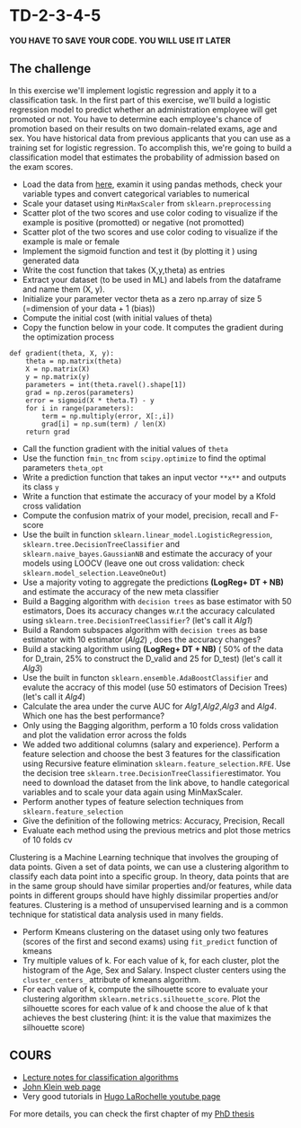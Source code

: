 # TD-2-3-4-5

**YOU HAVE TO SAVE YOUR CODE. YOU WILL USE IT LATER**

The challenge
-------------

In this exercise we'll implement logistic regression and apply it to a classification task. 
In the first part of this exercise, we'll build a logistic regression model to predict whether an administration employee will get promoted or not. You have to determine each employee's chance of promotion based on their results on two domain-related exams, age and sex. You have historical data from previous applicants that you can use as a training set for logistic regression. To accomplish this, we're going to build a classification model that estimates the probability of admission based on the exam scores.


- Load the data from [here](https://drive.google.com/file/d/1vIqw8_A2Zx_Qw3QNAmIApFFh-7MPnkdB/view?usp=sharing), examin it using pandas methods, check your variable types and convert categorical variables to numerical 
- Scale your dataset using `MinMaxScaler` from `sklearn.preprocessing`
- Scatter plot of the two scores and use color coding to visualize if the example is positive (promotted) or negative (not promotted)
- Scatter plot of the two scores and use color coding to visualize if the example is male or female 
- Implement the sigmoid function and test it (by plotting it ) using generated data
- Write the cost function that takes (X,y,theta) as entries
- Extract your dataset (to be used in ML) and labels from the dataframe and name them (X, y).
- Initialize your parameter vector theta as a zero np.array of size 5 (=dimension of your data + 1 (bias))
- Compute the initial cost (with initial values of theta) 
- Copy the function below in your code. It computes the gradient during the optimization process
```
def gradient(theta, X, y):
    theta = np.matrix(theta)
    X = np.matrix(X)
    y = np.matrix(y)
    parameters = int(theta.ravel().shape[1])
    grad = np.zeros(parameters)
    error = sigmoid(X * theta.T) - y
    for i in range(parameters):
        term = np.multiply(error, X[:,i])
        grad[i] = np.sum(term) / len(X)
    return grad
```
 - Call the function gradient with the initial values of `theta`
 - Use the function `fmin_tnc` from `scipy.optimize` to find the optimal parameters `theta_opt`
 - Write a prediction function that takes an input vector `**x**` and outputs its class `y`
 - Write a function that estimate the accuracy of your model by a Kfold cross validation
 - Compute the confusion matrix of your model, precision, recall and F-score
 - Use the built in function `sklearn.linear_model.LogisticRegression`, `sklearn.tree.DecisionTreeClassifier` and `sklearn.naive_bayes.GaussianNB`
 and estimate the accuracy of your models using LOOCV (leave one out cross validation: check `sklearn.model_selection.LeaveOneOut`)
 - Use a majority voting to aggregate the predictions **(LogReg+ DT + NB)** and estimate the accuracy of the new meta classifier 
 - Build a Bagging algorithm with `decision trees` as base estimator with 50 estimators, Does its accuracy changes w.r.t the accuracy calculated using `sklearn.tree.DecisionTreeClassifier`? (let's call it *Alg1*)
 - Build a Random subspaces algorithm with `decision trees` as base estimator with 10 estimator (*Alg2*) , does the accuracy changes?
 - Build a stacking algorithm using **(LogReg+ DT + NB)** ( 50% of the data for D_train, 25% to construct the D_valid and 25 for D_test) (let's call it *Alg3*)
 - Use the built in functon `sklearn.ensemble.AdaBoostClassifier` and evalute the accracy of this model (use 50 estimators of Decision Trees) (let's call it *Alg4*)
 - Calculate the area under the curve AUC for *Alg1*,*Alg2*,*Alg3* and *Alg4*. Which one has the best performance?
 - Only using the Bagging algorithm, perform a 10 folds cross validation and plot the validation error across the folds
 - We added two additional columns (salary and experience). Perform a feature selection and choose the best 3 features for the classification using 
 Recursive feature elimination `sklearn.feature_selection.RFE`. Use the decision tree `sklearn.tree.DecisionTreeClassifier`estimator.
 You need to download the dataset from the link above, to handle categorical variables and to scale your data again using MinMaxScaler.
 - Perform another types of feature selection techniques from `sklearn.feature_selection` 
 - Give the definition of the following metrics: Accuracy, Precision, Recall
 - Evaluate each method using the previous metrics and plot those metrics of 10 folds cv 


 Clustering is a Machine Learning technique that involves the grouping of data points. Given a set of data points, we can use a clustering algorithm to classify each data point into a specific group. In theory, data points that are in the same group should have similar properties and/or features, while data points in different groups should have highly dissimilar properties and/or features. Clustering is a method of unsupervised learning and is a common technique for statistical data analysis used in many fields.
 
 - Perform Kmeans clustering on the dataset using only two features (scores of the first and second exams) using `fit_predict` function of kmeans
 - Try multiple values of k. For each value of k, for each cluster, plot the histogram of the Age, Sex and Salary. Inspect cluster centers using the `cluster_centers_` attribute of kmeans algorithm.
 - For each value of k, compute the silhouette score to evaluate your clustering algorithm `sklearn.metrics.silhouette_score`. Plot the silhouette scores for each value of k
 and choose the alue of k that achieves the best clustering (hint: it is the value that maximizes the silhouette score)




COURS
-----
- [Lecture notes for classification algorithms](https://drive.google.com/file/d/1oGU6CuWIe4UZIFJQti2TFYjH-7kBws8O/view?usp=sharing)
- [John Klein web page](https://john-klein.github.io/)
- Very good tutorials in [Hugo LaRochelle youtube page](https://www.youtube.com/user/hugolarochelle)

For more details, you can check the first chapter of my [PhD thesis](https://drive.google.com/file/d/1QMci-0gAHPBeMn9L-2pRpbLeXROw5A8I/view?usp=sharing)

